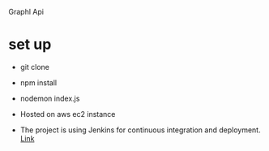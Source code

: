 Graphl Api 
# set up
- git clone 
- npm install 
- nodemon index.js

- Hosted on aws ec2 instance 
- The project is using Jenkins for continuous integration and deployment.
[Link]("http://ec2-3-92-144-96.compute-1.amazonaws.com:4000/")